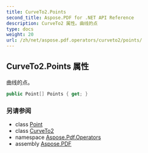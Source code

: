 ```yaml
---
title: CurveTo2.Points
second_title: Aspose.PDF for .NET API Reference
description: CurveTo2 属性。曲线的点
type: docs
weight: 20
url: /zh/net/aspose.pdf.operators/curveto2/points/
---
```

## CurveTo2.Points 属性

曲线的点。

```csharp
public Point[] Points { get; }
```

### 另请参阅

* class [Point](../../../aspose.pdf/point/)
* class [CurveTo2](../)
* namespace [Aspose.Pdf.Operators](../../../aspose.pdf.operators/)
* assembly [Aspose.PDF](../../../)